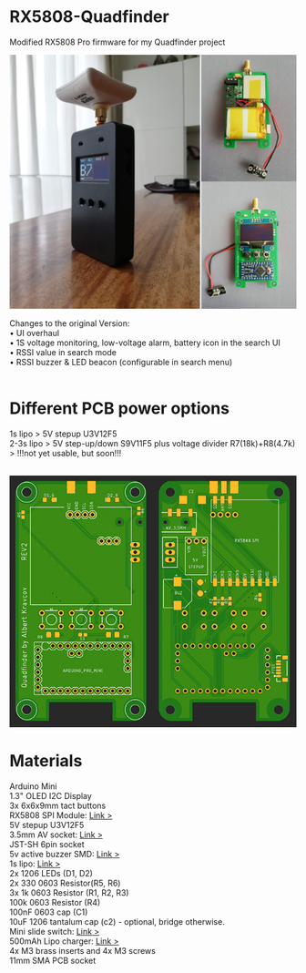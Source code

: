 # RX5808-Quadfinder
Modified RX5808 Pro firmware for my Quadfinder project

<img src="https://raw.githubusercontent.com/skaman82/RX5808-Quadfinder/master/images/start.jpg">

Changes to the original Version: <br>
• UI overhaul<br>
• 1S voltage monitoring, low-voltage alarm, battery icon in the search UI<br>
• RSSI value in search mode<br>
• RSSI buzzer & LED beacon (configurable in search menu)<br><br>

# Different PCB power options<br>
1s lipo > 5V stepup U3V12F5<br>
2-3s lipo > 5V step-up/down S9V11F5 plus voltage divider R7(18k)+R8(4.7k) > !!!not yet usable, but soon!!!<br><br>

<img src="https://raw.githubusercontent.com/skaman82/RX5808-Quadfinder/master/images/pcbs.jpg">

# Materials<br>
Arduino Mini<br>
1.3" OLED I2C Display<br>
3x 6x6x9mm tact buttons<br>
RX5808 SPI Module: <a href="https://de.aliexpress.com/item/1-ST-CK-RX5808-5-8G-SPI-Open-Source-Diversity-Empf-nger-FPV-AV-RX-modul/32852232709.html?spm=a2g0s.9042311.0.0.27424c4d7NSdLk">Link ></a><br>
5V stepup U3V12F5<br>
3.5mm AV socket: <a href="https://de.aliexpress.com/item/50pcs-PJ-320D-3-5mm-4Pin-Audio-Plug-jack-3-5-3-1-Headset-Headphone-Connector/32828520598.html?spm=a2g0s.9042311.0.0.27424c4dz3Jizb">Link ></a><br>
JST-SH 6pin socket<br> 
5v active buzzer SMD: <a href="https://de.aliexpress.com/item/3V-5V-ultra-small-SMD-active-patch-buzzer-9-5mm-9-5mm-5mm-square/1706981111.html?spm=a2g0s.9042311.0.0.27424c4ddocSic">Link ></a><br>
1s lipo: <a href="https://de.aliexpress.com/item/1-st-cke-3-7-v-500-mah-Lithium-Polymer-Batterie-3-7-v-Volt-503035/32950407438.html?spm=a2g0s.9042311.0.0.27424c4d7NSdLk">Link ></a><br>
2x 1206 LEDs (D1, D2)<br>
2x 330 0603 Resistor(R5, R6)<br>
3x 1k 0603 Resistor (R1, R2, R3)<br>
100k 0603 Resistor (R4)<br>
100nF 0603 cap (C1)<br>
10uF 1206 tantalum cap (c2) - optional, bridge otherwise.<br>
Mini slide switch: <a href="https://de.aliexpress.com/item/20-st-cke-MSS22D18-Mini-DIP-Schiebeschalter-1P2T-3Pin-f-r-DIY-Elektronische-Zubeh-r-Mikroschalter/32859694454.html?spm=a2g0s.9042311.0.0.27424c4ddocSic">Link ></a><br>
500mAh Lipo charger: <a href="https://www.banggood.com/Lantian-1S-3_7V-4_2V-0_4A-Android-Micro-USB-Lipo-Battery-Charger-Board-Module-for-FPV-RC-Drone-p-1347517.html?p=03160313547712015036">Link ></a><br>
4x M3 brass inserts and 4x M3 screws<br>
11mm SMA PCB socket

